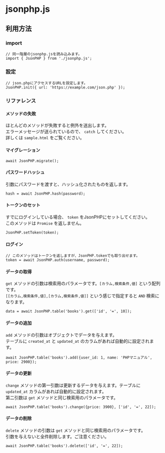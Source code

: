 # jsonphp.js

## 利用方法

### import

```
// 同一階層のjsonphp.jsを読み込みます。
import { JsonPHP } from './jsonphp.js';
```

### 設定

```
// json.phpにアクセスするURLを設定します。
JsonPHP.init({ url: 'https://example.com/json.php' });
```

### リファレンス

#### メソッドの失敗

ほとんどのメソッドが失敗すると例外を送出します。  
エラーメッセージが送られているので、 `catch` してください。  
詳しくは `sample.html` をご覧ください。

#### マイグレーション

```
await JsonPHP.migrate();
```

#### パスワードハッシュ

引数にパスワードを渡すと、ハッシュ化されたものを返します。

```
hash = await JsonPHP.hash(password);
```

#### トークンのセット

すでにログインしている場合、 `token` をJsonPHPにセットしてください。  
このメソッドは `Promise` を返しません。

```
JsonPHP.setToken(token);
```

#### ログイン

```
// このメソッドはトークンを返しますが、JsonPHP.tokenでも取り出せます。
token = await JsonPHP.auth(username, password);
```

#### データの取得

`get` メソッドの引数は検索用のパラメータです。`[カラム,検索条件,値]` という配列です。  
`[[カラム,検索条件,値],[カラム,検索条件,値]]` という感じで指定すると `AND` 検索になります。

```
data = await JsonPHP.table('books').get(['id', '=', 10]);
```

#### データの追加

`add` メソッドの引数はオブジェクトでデータを与えます。  
 テーブルに `created_at` と `updated_at` のカラムがあれば自動的に設定されます。

```
await JsonPHP.table('books').add({user_id: 1, name: 'PHPマニュアル', price: 2900});
```

#### データの更新

`change` メソッドの第一引数は更新するデータを与えます。テーブルに `updated_at` カラムがあれば自動的に設定されます。  
第二引数は `get` メソッドと同じ検索用のパラメータです。

```
await JsonPHP.table('books').change({price: 3900}, ['id', '=', 22]);
```

#### データの削除

`delete` メソッドの引数は `get` メソッドと同じ検索用のパラメータです。  
引数を与えないと全件削除します。ご注意ください。

```
await JsonPHP.table('books').delete(['id', '=', 22]);
```
